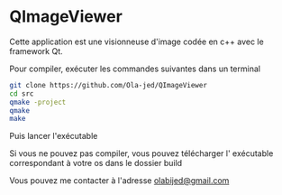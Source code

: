 # QImageViewer
Cette application est une visionneuse d'image codée en c++ avec le framework Qt.

Pour compiler, exécuter les commandes suivantes dans un terminal

```bash
git clone https://github.com/Ola-jed/QImageViewer
cd src
qmake -project
qmake
make
```

Puis lancer l'exécutable

Si vous ne pouvez pas compiler, vous pouvez télécharger l' exécutable correspondant à votre os dans le dossier build

Vous pouvez me contacter à l'adresse olabijed@gmail.com
